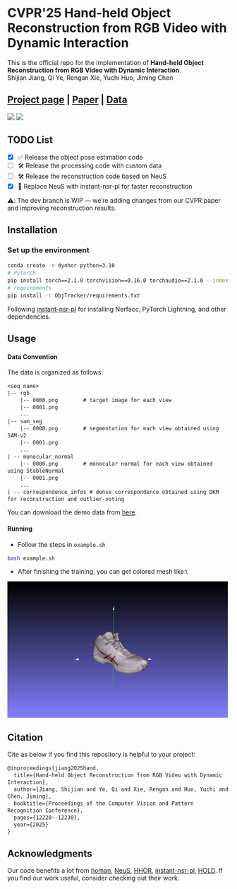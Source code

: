 # CVPR'25 Hand-held Object Reconstruction from RGB Video with Dynamic Interaction
This is the official repo for the implementation of **Hand-held Object Reconstruction from RGB Video with Dynamic Interaction**.  
Shijian Jiang, Qi Ye, Rengan Xie, Yuchi Huo, Jiming Chen
## [Project page](https://east-j.github.io/dynhor/) |  [Paper](https://openaccess.thecvf.com/content/CVPR2025/html/Jiang_Hand-held_Object_Reconstruction_from_RGB_Video_with_Dynamic_Interaction_CVPR_2025_paper.html) | [Data](https://drive.google.com/drive/folders/1q6KSatlFLYWkqny4_aS8w5S_hSp-Jlc4?usp=sharing)
<img src="assets/shoes_res.gif" width="300"> <img src="assets/kettle_res.gif" width="300">

## TODO List
- [x] ✅ Release the object pose estimation code
- [ ] 🛠️ Release the processing code with custom data 
- [ ] 🛠️ Release the reconstruction code based on NeuS  
- [x] 🚀 Replace NeuS with instant-nsr-pl for faster reconstruction

⚠️: The dev branch is WIP — we’re adding changes from our CVPR paper and improving reconstruction results.

## Installation
### Set up the environment
```bash
conda create -n dynhor python=3.10
# Pytorch
pip install torch==2.1.0 torchvision==0.16.0 torchaudio==2.1.0 --index-url https://download.pytorch.org/whl/cu118
# requirements
pip install -r ObjTracker/requirements.txt
```
Following [instant-nsr-pl](https://github.com/bennyguo/instant-nsr-pl) for installing Nerfacc, PyTorch Lightning, and other dependencies.
## Usage

#### Data Convention
The data is organized as follows:
```
<seq_name>
|-- rgb
    |-- 0000.png        # target image for each view
    |-- 0001.png
    ...
|-- sam_seg
    |-- 0000.png        # segmentation for each view obtained using SAM-v2
    |-- 0001.png
    ...
| -- monocular_normal   
    |-- 0000.png        # monocular normal for each view obtained using StableNormal
    |-- 0001.png
    ...
| -- correspondence_infos # dense correspondence obtained using DKM for reconstruction and outlier-voting
```
You can download the demo data from [here](https://drive.google.com/drive/folders/1q6KSatlFLYWkqny4_aS8w5S_hSp-Jlc4?usp=sharing).

#### Running
- Follow the steps in `example.sh`
```bash
bash example.sh
```
- After finishing the training, you can get colored mesh like:\
<img src="assets/sample_recon.png" width="500">

## Citation
Cite as below if you find this repository is helpful to your project:
```
@inproceedings{jiang2025hand,
  title={Hand-held Object Reconstruction from RGB Video with Dynamic Interaction},
  author={Jiang, Shijian and Ye, Qi and Xie, Rengan and Huo, Yuchi and Chen, Jiming},
  booktitle={Proceedings of the Computer Vision and Pattern Recognition Conference},
  pages={12220--12230},
  year={2025}
}
```

## Acknowledgments
Our code benefits a lot from [homan](https://github.com/hassony2/homan), [NeuS](https://github.com/Totoro97/NeuS), [HHOR](https://github.com/dihuangdh/HHOR), [instant-nsr-pl](https://github.com/bennyguo/instant-nsr-pl), [HOLD](https://github.com/zc-alexfan/hold). If you find our work useful, consider checking out their work.